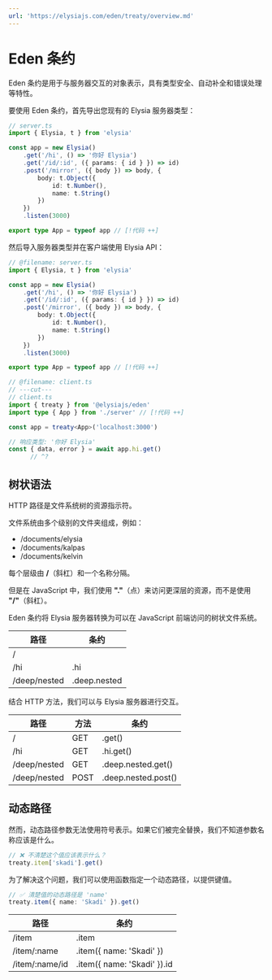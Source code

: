 ```yaml
---
url: 'https://elysiajs.com/eden/treaty/overview.md'
---
```


# Eden 条约

Eden 条约是用于与服务器交互的对象表示，具有类型安全、自动补全和错误处理等特性。

要使用 Eden 条约，首先导出您现有的 Elysia 服务器类型：

```typescript
// server.ts
import { Elysia, t } from 'elysia'

const app = new Elysia()
    .get('/hi', () => '你好 Elysia')
    .get('/id/:id', ({ params: { id } }) => id)
    .post('/mirror', ({ body }) => body, {
        body: t.Object({
            id: t.Number(),
            name: t.String()
        })
    })
    .listen(3000)

export type App = typeof app // [!代码 ++]
```

然后导入服务器类型并在客户端使用 Elysia API：

```typescript twoslash
// @filename: server.ts
import { Elysia, t } from 'elysia'

const app = new Elysia()
    .get('/hi', () => '你好 Elysia')
    .get('/id/:id', ({ params: { id } }) => id)
    .post('/mirror', ({ body }) => body, {
        body: t.Object({
            id: t.Number(),
            name: t.String()
        })
    })
    .listen(3000)

export type App = typeof app // [!代码 ++]

// @filename: client.ts
// ---cut---
// client.ts
import { treaty } from '@elysiajs/eden'
import type { App } from './server' // [!代码 ++]

const app = treaty<App>('localhost:3000')

// 响应类型: '你好 Elysia'
const { data, error } = await app.hi.get()
      // ^?
```

## 树状语法

HTTP 路径是文件系统树的资源指示符。

文件系统由多个级别的文件夹组成，例如：

* /documents/elysia
* /documents/kalpas
* /documents/kelvin

每个层级由 **/**（斜杠）和一个名称分隔。

但是在 JavaScript 中，我们使用 **"."**（点）来访问更深层的资源，而不是使用 **"/"**（斜杠）。

Eden 条约将 Elysia 服务器转换为可以在 JavaScript 前端访问的树状文件系统。

| 路径         | 条约       |
| ------------ | ------------ |
| /            |              |
| /hi          | .hi          |
| /deep/nested | .deep.nested |

结合 HTTP 方法，我们可以与 Elysia 服务器进行交互。

| 路径         | 方法 | 条约              |
| ------------ | ------ | ------------------- |
| /            | GET    | .get()              |
| /hi          | GET    | .hi.get()           |
| /deep/nested | GET    | .deep.nested.get()  |
| /deep/nested | POST   | .deep.nested.post() |

## 动态路径

然而，动态路径参数无法使用符号表示。如果它们被完全替换，我们不知道参数名称应该是什么。

```typescript
// ❌ 不清楚这个值应该表示什么？
treaty.item['skadi'].get()
```

为了解决这个问题，我们可以使用函数指定一个动态路径，以提供键值。

```typescript
// ✅ 清楚值的动态路径是 'name'
treaty.item({ name: 'Skadi' }).get()
```

| 路径            | 条约                           |
| --------------- | -------------------------------- |
| /item           | .item                            |
| /item/:name     | .item({ name: 'Skadi' })         |
| /item/:name/id  | .item({ name: 'Skadi' }).id      |

